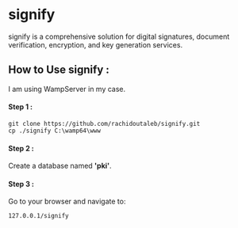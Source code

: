 # signify
 signify is a comprehensive solution for digital signatures, document verification, encryption, and key generation services.

 ## How to Use signify :
I am using WampServer in my case.

#### Step  1 :
```
git clone https://github.com/rachidoutaleb/signify.git
cp ./signify C:\wamp64\www
```
#### Step  2 :
Create a database named **'pki'**.

#### Step  3 :
Go to your browser and navigate to:
```
127.0.0.1/signify
```
